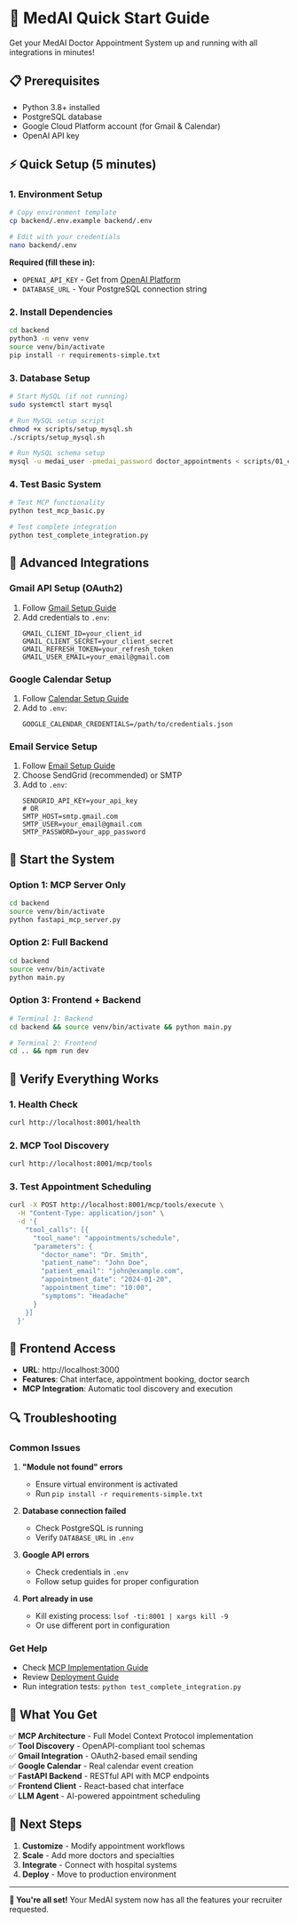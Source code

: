 # 🚀 MedAI Quick Start Guide

Get your MedAI Doctor Appointment System up and running with all integrations in minutes!

## 📋 Prerequisites

- Python 3.8+ installed
- PostgreSQL database
- Google Cloud Platform account (for Gmail & Calendar)
- OpenAI API key

## ⚡ Quick Setup (5 minutes)

### 1. Environment Setup

```bash
# Copy environment template
cp backend/.env.example backend/.env

# Edit with your credentials
nano backend/.env
```

**Required (fill these in):**
- `OPENAI_API_KEY` - Get from [OpenAI Platform](https://platform.openai.com/api-keys)
- `DATABASE_URL` - Your PostgreSQL connection string

### 2. Install Dependencies

```bash
cd backend
python3 -m venv venv
source venv/bin/activate
pip install -r requirements-simple.txt
```

### 3. Database Setup

```bash
# Start MySQL (if not running)
sudo systemctl start mysql

# Run MySQL setup script
chmod +x scripts/setup_mysql.sh
./scripts/setup_mysql.sh

# Run MySQL schema setup
mysql -u medai_user -pmedai_password doctor_appointments < scripts/01_create_database_schema_mysql.sql
```

### 4. Test Basic System

```bash
# Test MCP functionality
python test_mcp_basic.py

# Test complete integration
python test_complete_integration.py
```

## 🔧 Advanced Integrations

### Gmail API Setup (OAuth2)

1. Follow [Gmail Setup Guide](backend/GMAIL_SETUP.md)
2. Add credentials to `.env`:
   ```env
   GMAIL_CLIENT_ID=your_client_id
   GMAIL_CLIENT_SECRET=your_client_secret
   GMAIL_REFRESH_TOKEN=your_refresh_token
   GMAIL_USER_EMAIL=your_email@gmail.com
   ```

### Google Calendar Setup

1. Follow [Calendar Setup Guide](backend/GOOGLE_CALENDAR_SETUP.md)
2. Add to `.env`:
   ```env
   GOOGLE_CALENDAR_CREDENTIALS=/path/to/credentials.json
   ```

### Email Service Setup

1. Follow [Email Setup Guide](backend/EMAIL_SETUP.md)
2. Choose SendGrid (recommended) or SMTP
3. Add to `.env`:
   ```env
   SENDGRID_API_KEY=your_api_key
   # OR
   SMTP_HOST=smtp.gmail.com
   SMTP_USER=your_email@gmail.com
   SMTP_PASSWORD=your_app_password
   ```

## 🚀 Start the System

### Option 1: MCP Server Only
```bash
cd backend
source venv/bin/activate
python fastapi_mcp_server.py
```

### Option 2: Full Backend
```bash
cd backend
source venv/bin/activate
python main.py
```

### Option 3: Frontend + Backend
```bash
# Terminal 1: Backend
cd backend && source venv/bin/activate && python main.py

# Terminal 2: Frontend
cd .. && npm run dev
```

## 🧪 Verify Everything Works

### 1. Health Check
```bash
curl http://localhost:8001/health
```

### 2. MCP Tool Discovery
```bash
curl http://localhost:8001/mcp/tools
```

### 3. Test Appointment Scheduling
```bash
curl -X POST http://localhost:8001/mcp/tools/execute \
  -H "Content-Type: application/json" \
  -d '{
    "tool_calls": [{
      "tool_name": "appointments/schedule",
      "parameters": {
        "doctor_name": "Dr. Smith",
        "patient_name": "John Doe",
        "patient_email": "john@example.com",
        "appointment_date": "2024-01-20",
        "appointment_time": "10:00",
        "symptoms": "Headache"
      }
    }]
  }'
```

## 📱 Frontend Access

- **URL**: http://localhost:3000
- **Features**: Chat interface, appointment booking, doctor search
- **MCP Integration**: Automatic tool discovery and execution

## 🔍 Troubleshooting

### Common Issues

1. **"Module not found" errors**
   - Ensure virtual environment is activated
   - Run `pip install -r requirements-simple.txt`

2. **Database connection failed**
   - Check PostgreSQL is running
   - Verify `DATABASE_URL` in `.env`

3. **Google API errors**
   - Check credentials in `.env`
   - Follow setup guides for proper configuration

4. **Port already in use**
   - Kill existing process: `lsof -ti:8001 | xargs kill -9`
   - Or use different port in configuration

### Get Help

- Check [MCP Implementation Guide](MCP_IMPLEMENTATION.md)
- Review [Deployment Guide](DEPLOYMENT.md)
- Run integration tests: `python test_complete_integration.py`

## 🎯 What You Get

✅ **MCP Architecture** - Full Model Context Protocol implementation  
✅ **Tool Discovery** - OpenAPI-compliant tool schemas  
✅ **Gmail Integration** - OAuth2-based email sending  
✅ **Google Calendar** - Real calendar event creation  
✅ **FastAPI Backend** - RESTful API with MCP endpoints  
✅ **Frontend Client** - React-based chat interface  
✅ **LLM Agent** - AI-powered appointment scheduling  

## 🚀 Next Steps

1. **Customize** - Modify appointment workflows
2. **Scale** - Add more doctors and specialties  
3. **Integrate** - Connect with hospital systems
4. **Deploy** - Move to production environment

---

**🎉 You're all set!** Your MedAI system now has all the features your recruiter requested.